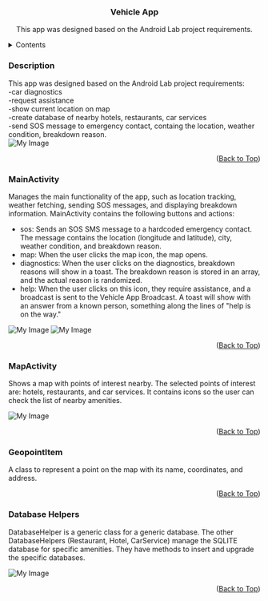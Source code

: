 <h3 align="center">Vehicle App</h3>
<p align="center">This app was designed based on the Android Lab project requirements.</p>

<!-- TABLE OF CONTENTS -->
<details>
  <summary>Contents</summary>
  <ol>
    <li><a href="#Description">Description</a></li>
    <li><a href="#MainActivity">MainActivity</a></li>
    <li><a href="#MapActivity">MapActivity</a></li>
    <li><a href="#GeopointItem">GeopointItem</a></li>
    <li><a href="#Database Helpers">Database Helpers</a></li>
  </ol>
</details>

### Description

This app was designed based on the Android Lab project requirements: <br>
-car diagnostics<br>
-request assistance <br>
-show current location on map <br>
-create database of nearby hotels, restaurants, car services <br>
-send SOS message to emergency contact, containg the location, weather condition, breakdown reason.<br>
![My Image](img/main.png)


<p align="right">(<a href="#readme-top">Back to Top</a>)</p>

### MainActivity

Manages the main functionality of the app, such as location tracking, weather fetching, sending SOS messages, and displaying breakdown information. MainActivity contains the following buttons and actions: <br>
- sos: Sends an SOS SMS message to a hardcoded emergency contact. The message contains the location (longitude and latitude), city, weather condition, and breakdown reason.<br>
- map: When the user clicks the map icon, the map opens. <br>
- diagnostics: When the user clicks on the diagnostics, breakdown reasons will show in a toast. The breakdown reason is stored in an array, and the actual reason is randomized.<br>
- help: When the user clicks on this icon, they require assistance, and a broadcast is sent to the Vehicle App Broadcast. A toast will show with an answer from a known person, something along the lines of "help is on the way."

![My Image](img/main2.png)  ![My Image](img/sms.png)



<p align="right">(<a href="#readme-top">Back to Top</a>)</p>

### MapActivity

Shows a map with points of interest nearby. The selected points of interest are: hotels, restaurants, and car services. It contains icons so the user can check the list of nearby amenities.

![My Image](img/map.png)


<p align="right">(<a href="#readme-top">Back to Top</a>)</p>

### GeopointItem

A class to represent a point on the map with its name, coordinates, and address.

<p align="right">(<a href="#readme-top">Back to Top</a>)</p>

### Database Helpers

DatabaseHelper is a generic class for a generic database. The other DatabaseHelpers (Restaurant, Hotel, CarService) manage the SQLITE database for specific amenities. They have methods to insert and upgrade the specific databases.

![My Image](img/restaurantlist.png)


<p align="right">(<a href="#readme-top">Back to Top</a>)</p>
